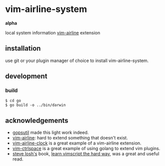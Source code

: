 vim-airline-system
==================

**alpha**

local system information [vim-airline](https://github.com/vim-airline/vim-airline) extension

## installation

use git or your plugin manager of choice to install vim-airline-system.

## development

### build

```shell
$ cd go
$ go build -o ../bin/darwin
```

## acknowledgements

* [gopsutil](https://github.com/shirou/gopsutil/) made this light work indeed.
* [vim-airline](https://github.com/vim-airline/vim-airline): hard to extend something that doesn't exist.
* [vim-airline-clock](https://github.com/enricobacis/vim-airline-clock) is a great example of a vim-airline extension.
* [vim-ctrlspace](https://github.com/vim-ctrlspace/vim-ctrlspace) is a great example of using golang to extend vim plugins.
* [steve losh's](https://stevelosh.com/) book, [learn vimscript the hard way](https://learnvimscriptthehardway.stevelosh.com/), was a great and useful read.

